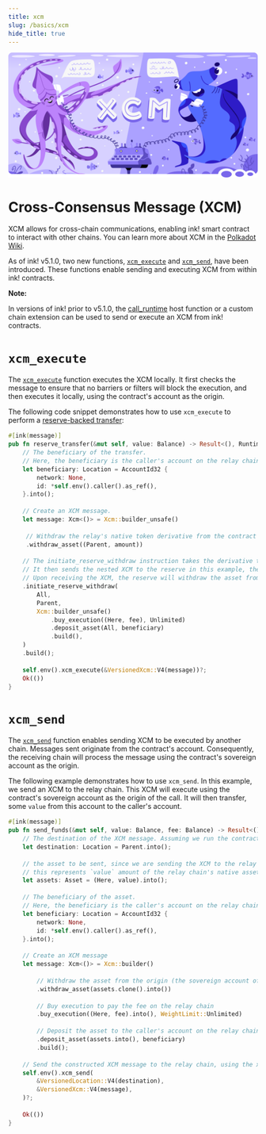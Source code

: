 ```yaml
---
title: xcm
slug: /basics/xcm
hide_title: true
---
```


<img src="/img/title/xcm.svg" className="titlePic" />

# Cross-Consensus Message (XCM)

XCM allows for cross-chain communications, enabling ink! smart contract to interact with other chains.
You can learn more about XCM in the [Polkadot Wiki](https://wiki.polkadot.network/docs/learn/xcm).

As of ink! v5.1.0, two new functions, [`xcm_execute`](https://docs.rs/ink/latest/ink/struct.EnvAccess.html#method.xcm_execute) and [`xcm_send`](https://docs.rs/ink/latest/ink/struct.EnvAccess.html#method.xcm_send), have been introduced.
These functions enable sending and executing XCM from within ink! contracts.

**Note:**

In versions of ink! prior to v5.1.0, the [call_runtime](https://docs.rs/ink/latest/ink/struct.EnvAccess.html#method.call_runtime) host function or a custom chain extension can be used to send or execute an XCM from ink! contracts.

# `xcm_execute`

The [`xcm_execute`](https://docs.rs/ink/latest/ink/struct.EnvAccess.html#method.xcm_execute) function executes the XCM locally. It first checks the message to ensure that no barriers or filters will block the execution, and then executes it locally, using the contract's account as the origin.

The following code snippet demonstrates how to use `xcm_execute` to perform a [reserve-backed transfer](https://wiki.polkadot.network/docs/learn/xcm/journey/transfers-reserve#1-initiatereservewithdraw):

```rust
#[ink(message)]
pub fn reserve_transfer(&mut self, value: Balance) -> Result<(), RuntimeError> {
    // The beneficiary of the transfer.
    // Here, the beneficiary is the caller's account on the relay chain.
    let beneficiary: Location = AccountId32 {
        network: None,
        id: *self.env().caller().as_ref(),
    }.into();

    // Create an XCM message.
    let message: Xcm<()> = Xcm::builder_unsafe()

     // Withdraw the relay's native token derivative from the contract's account.
     .withdraw_asset((Parent, amount))

    // The initiate_reserve_withdraw instruction takes the derivative token from the holding register and burns it.
    // It then sends the nested XCM to the reserve in this example, the relay chain.
    // Upon receiving the XCM, the reserve will withdraw the asset from our chain's sovereign account, and deposit on the caller's account.
    .initiate_reserve_withdraw(
        All,
        Parent,
        Xcm::builder_unsafe()
            .buy_execution((Here, fee), Unlimited)
            .deposit_asset(All, beneficiary)
            .build(),
    )
    .build();

    self.env().xcm_execute(&VersionedXcm::V4(message))?;
    Ok(())
}
```

# `xcm_send`

The [`xcm_send`](https://docs.rs/ink/latest/ink/struct.EnvAccess.html#method.xcm_execute) function enables sending XCM to be executed by another chain.
Messages sent originate from the contract's account. Consequently, the receiving chain will process the message using the contract's sovereign account as the origin.

The following example demonstrates how to use `xcm_send`. In this example, we send an XCM to the relay chain.
This XCM will execute using the contract's sovereign account as the origin of the call.
It will then transfer, some `value` from this account to the caller's account.

```rust
#[ink(message)]
pub fn send_funds(&mut self, value: Balance, fee: Balance) -> Result<(), RuntimeError> {
    // The destination of the XCM message. Assuming we run the contract on a parachain, the parent will be the relay chain.
    let destination: Location = Parent.into();

    // the asset to be sent, since we are sending the XCM to the relay chain,
    // this represents `value` amount of the relay chain's native asset.
    let assets: Asset = (Here, value).into();

    // The beneficiary of the asset.
    // Here, the beneficiary is the caller's account on the relay chain.
    let beneficiary: Location = AccountId32 {
        network: None,
        id: *self.env().caller().as_ref(),
    }.into();

    // Create an XCM message
    let message: Xcm<()> = Xcm::builder()

        // Withdraw the asset from the origin (the sovereign account of the contract on the relay chain)
        .withdraw_asset(assets.clone().into())

        // Buy execution to pay the fee on the relay chain
        .buy_execution((Here, fee).into(), WeightLimit::Unlimited)

        // Deposit the asset to the caller's account on the relay chain
        .deposit_asset(assets.into(), beneficiary)
        .build();

    // Send the constructed XCM message to the relay chain, using the xcm_send host function.
    self.env().xcm_send(
        &VersionedLocation::V4(destination),
        &VersionedXcm::V4(message),
    )?;

    Ok(())
}
```
